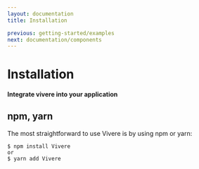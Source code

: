 ```yaml
---
layout: documentation
title: Installation

previous: getting-started/examples
next: documentation/components
---
```


# Installation
#### Integrate vivere into your application

## npm, yarn
The most straightforward to use Vivere is by using npm or yarn:

```shell
$ npm install Vivere
or
$ yarn add Vivere
```
